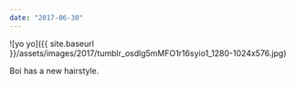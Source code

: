 ```yaml
---
date: "2017-06-30"
---
```


![yo yo]({{ site.baseurl }}/assets/images/2017/tumblr_osdlg5mMFO1r16syio1_1280-1024x576.jpg)

Boi has a new hairstyle.

